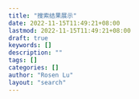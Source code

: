 ```yaml
---
title: "搜索结果展示"
date: 2022-11-15T11:49:21+08:00
lastmod: 2022-11-15T11:49:21+08:00
draft: true
keywords: []
description: ""
tags: []
categories: []
author: "Rosen Lu"
layout: "search"
---
```


<!--more-->